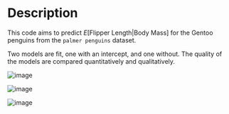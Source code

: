 # Description

This code aims to predict $E[\text{Flipper Length} | \text{Body Mass}]$ for the Gentoo penguins from the `palmer penguins` dataset.

Two models are fit, one with an intercept, and one without. The quality of the models are compared quantitatively and qualitatively.

![image](https://github.com/user-attachments/assets/bb660f84-92a8-4932-82a3-8545d89ecccc)

![image](https://github.com/user-attachments/assets/8290e3e4-59a4-4a75-a6b9-153f8fc01965)

![image](https://github.com/user-attachments/assets/f97b680e-7f0b-4b06-8ced-8a000d1bc7b6)


